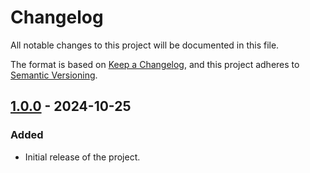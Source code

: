 # Changelog

All notable changes to this project will be documented in this file.

The format is based on [Keep a Changelog](https://keepachangelog.com/en/1.1.0/),
and this project adheres to [Semantic Versioning](https://semver.org/spec/v2.0.0.html).

## [1.0.0] - 2024-10-25

### Added

- Initial release of the project.

[1.0.0]: https://github.com/nairvarun/leetstalker/releases/tag/1.0.0
